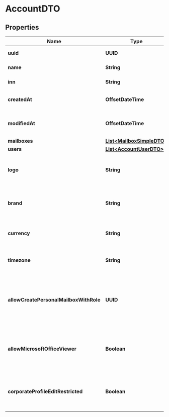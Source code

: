 

# AccountDTO


## Properties

| Name | Type | Description | Notes |
|------------ | ------------- | ------------- | -------------|
|**uuid** | **UUID** | Account UUID |  [optional] |
|**name** | **String** | Account Name |  |
|**inn** | **String** | Account TAX number |  [optional] |
|**createdAt** | **OffsetDateTime** | Account creation date |  [optional] |
|**modifiedAt** | **OffsetDateTime** | Account last modification date |  [optional] |
|**mailboxes** | [**List&lt;MailboxSimpleDTO&gt;**](MailboxSimpleDTO.md) |  |  [optional] |
|**users** | [**List&lt;AccountUserDTO&gt;**](AccountUserDTO.md) |  |  [optional] |
|**logo** | **String** | Account logo in base64 format (svg, png, jpeg) |  [optional] |
|**brand** | **String** | Account brand logo in base64 format (svg, png, jpeg) |  [optional] |
|**currency** | **String** | Account currency for billing purposes |  [optional] |
|**timezone** | **String** | Account timezone for billing purposes |  [optional] |
|**allowCreatePersonalMailboxWithRole** | **UUID** | Create personal mailbox for self-registered corporate user with role UUID |  [optional] |
|**allowMicrosoftOfficeViewer** | **Boolean** | Allow envelope attachments public access for MS Office Viewer |  [optional] |
|**corporateProfileEditRestricted** | **Boolean** | Is profile editing restricted for corporate users? |  [optional] |



